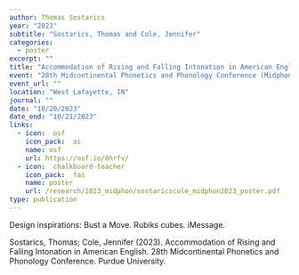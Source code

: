 ```yaml
---
author: Thomas Sostarics
year: "2023"
subtitle: "Sostarics, Thomas and Cole, Jennifer"
categories:
  - poster
excerpt: ""
title: "Accommodation of Rising and Falling Intonation in American English"
event: "28th Midcontinental Phonetics and Phonology Conference (Midphon 2023)"
event_url: ""
location: "West Lafayette, IN"
journal: ""
date: "10/20/2023"
date_end: "10/21/2023"
links:
  - icon:  osf
    icon_pack:  ai
    name: osf
    url: https://osf.io/8hrfv/
  - icon:  chalkboard-teacher
    icon_pack:  fas
    name: poster
    url: /research/2023_midphon/sostaricscole_midphon2023_poster.pdf
type: publication
---
```


Design inspirations: Bust a Move. Rubiks cubes. iMessage.

Sostarics, Thomas; Cole, Jennifer (2023). Accommodation of Rising and Falling Intonation in American English. 28th Midcontinental Phonetics and Phonology Conference. Purdue University.
